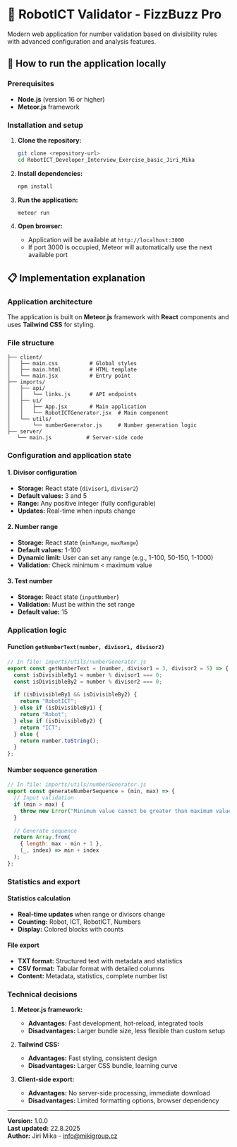 # 🤖 RobotICT Validator - FizzBuzz Pro

Modern web application for number validation based on divisibility rules with advanced configuration and analysis features.

## 🚀 How to run the application locally

### Prerequisites
- **Node.js** (version 16 or higher)
- **Meteor.js** framework

### Installation and setup

1. **Clone the repository:**
   ```bash
   git clone <repository-url>
   cd RobotICT_Developer_Interview_Exercise_basic_Jiri_Mika
   ```

2. **Install dependencies:**
   ```bash
   npm install
   ```

3. **Run the application:**
   ```bash
   meteor run
   ```

4. **Open browser:**
   - Application will be available at `http://localhost:3000`
   - If port 3000 is occupied, Meteor will automatically use the next available port

## 📋 Implementation explanation

### Application architecture
The application is built on **Meteor.js** framework with **React** components and uses **Tailwind CSS** for styling.

### File structure
```
├── client/
│   ├── main.css          # Global styles
│   ├── main.html         # HTML template
│   └── main.jsx          # Entry point
├── imports/
│   ├── api/
│   │   └── links.js      # API endpoints
│   ├── ui/
│   │   ├── App.jsx       # Main application
│   │   └── RobotICTGenerator.jsx  # Main component
│   └── utils/
│       └── numberGenerator.js     # Number generation logic
├── server/
   └── main.js           # Server-side code

```

### Configuration and application state

#### 1. **Divisor configuration**
- **Storage:** React state (`divisor1`, `divisor2`)
- **Default values:** 3 and 5
- **Range:** Any positive integer (fully configurable)
- **Updates:** Real-time when inputs change

#### 2. **Number range**
- **Storage:** React state (`minRange`, `maxRange`)
- **Default values:** 1-100
- **Dynamic limit:** User can set any range (e.g., 1-100, 50-150, 1-1000)
- **Validation:** Check minimum < maximum value

#### 3. **Test number**
- **Storage:** React state (`inputNumber`)
- **Validation:** Must be within the set range
- **Default value:** 15

### Application logic

#### Function `getNumberText(number, divisor1, divisor2)`
```javascript
// In file: imports/utils/numberGenerator.js
export const getNumberText = (number, divisor1 = 3, divisor2 = 5) => {
  const isDivisibleBy1 = number % divisor1 === 0;
  const isDivisibleBy2 = number % divisor2 === 0;
  
  if (isDivisibleBy1 && isDivisibleBy2) {
    return "RobotICT";
  } else if (isDivisibleBy1) {
    return "Robot";
  } else if (isDivisibleBy2) {
    return "ICT";
  } else {
    return number.toString();
  }
};
```

#### Number sequence generation
```javascript
// In file: imports/utils/numberGenerator.js
export const generateNumberSequence = (min, max) => {
  // Input validation
  if (min > max) {
    throw new Error("Minimum value cannot be greater than maximum value");
  }
  
  // Generate sequence
  return Array.from(
    { length: max - min + 1 }, 
    (_, index) => min + index
  );
};
```

### Statistics and export

#### Statistics calculation
- **Real-time updates** when range or divisors change
- **Counting:** Robot, ICT, RobotICT, Numbers
- **Display:** Colored blocks with counts

#### File export
- **TXT format:** Structured text with metadata and statistics
- **CSV format:** Tabular format with detailed columns
- **Content:** Metadata, statistics, complete number list

### Technical decisions

1. **Meteor.js framework:**
   - **Advantages:** Fast development, hot-reload, integrated tools
   - **Disadvantages:** Larger bundle size, less flexible than custom setup

2. **Tailwind CSS:**
   - **Advantages:** Fast styling, consistent design
   - **Disadvantages:** Larger CSS bundle, learning curve

3. **Client-side export:**
   - **Advantages:** No server-side processing, immediate download
   - **Disadvantages:** Limited formatting options, browser dependency

---

**Version:** 1.0.0  
**Last updated:** 22.8.2025  
**Author:** Jiri Mika - info@mikigroup.cz


